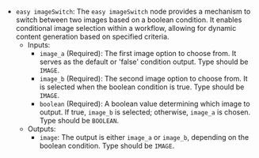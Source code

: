 - `easy imageSwitch`: The `easy imageSwitch` node provides a mechanism to switch between two images based on a boolean condition. It enables conditional image selection within a workflow, allowing for dynamic content generation based on specified criteria.
    - Inputs:
        - `image_a` (Required): The first image option to choose from. It serves as the default or 'false' condition output. Type should be `IMAGE`.
        - `image_b` (Required): The second image option to choose from. It is selected when the boolean condition is true. Type should be `IMAGE`.
        - `boolean` (Required): A boolean value determining which image to output. If true, `image_b` is selected; otherwise, `image_a` is chosen. Type should be `BOOLEAN`.
    - Outputs:
        - `image`: The output is either `image_a` or `image_b`, depending on the boolean condition. Type should be `IMAGE`.
